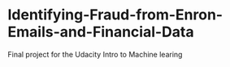 # Identifying-Fraud-from-Enron-Emails-and-Financial-Data
Final project for the Udacity Intro to Machine learing

